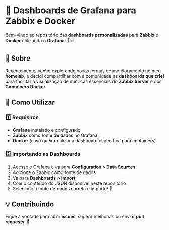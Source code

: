 # 🚀 Dashboards de Grafana para Zabbix e Docker

Bem-vindo ao repositório das **dashboards personalizadas** para **Zabbix** e **Docker** utilizando o **Grafana**! 🎨📊

## 📌 Sobre
Recentemente, venho explorando novas formas de monitoramento no meu **homelab**, e decidi compartilhar com a comunidade as **dashboards que criei** para facilitar a visualização de métricas essenciais do **Zabbix Server** e dos **Containers Docker**.

## 🚀 Como Utilizar

### 1️⃣ Requisitos
- **Grafana** instalado e configurado
- **Zabbix** como fonte de dados no Grafana
- **Docker** (caso queira utilizar a dashboard específica para containers)

### 2️⃣ Importando as Dashboards
1. Acesse o Grafana e vá para **Configuration > Data Sources**
2. Adicione o Zabbix como fonte de dados
3. Vá para **Dashboards > Import**
4. Cole o conteúdo do JSON disponível neste repositório
5. Selecione a fonte de dados correta e importe! 🎉

## 💡 Contribuindo
Fique à vontade para abrir **issues**, sugerir melhorias ou enviar **pull requests**! 🚀
